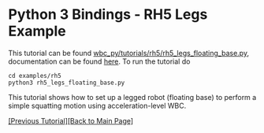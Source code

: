 # Python 3 Bindings - RH5 Legs Example

This tutorial can be found [wbc_py/tutorials/rh5/rh5_legs_floating_base.py](https://github.com/ARC-OPT/wbc_py/blob/master/examples/rh5/rh5_legs_floating_base.py), documentation can be found [here]([TODO](https://arc-opt.github.io/wbc_py/rh5__legs__floating__base_8py.html)). To run the tutorial do
```
cd examples/rh5
python3 rh5_legs_floating_base.py
```


This tutorial shows how to set up a legged robot (floating base) to perform a simple squatting motion using acceleration-level WBC.

[[Previous Tutorial]](https://arc-opt.github.io/Documentation/tutorials/python/vel_introductory_example.html)[[Back to Main Page]](https://arc-opt.github.io/Documentation)
